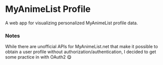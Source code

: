 # MyAnimeList Profile

A web app for visualizing personalized MyAnimeList profile data.

### Notes
While there are unofficial APIs for MyAnimeList.net that make it possible to obtain a user profile without authorization/authentication, I decided to get some practice in with OAuth2 😋